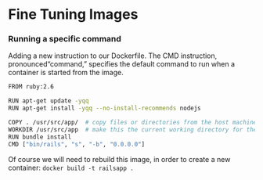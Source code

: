 # Fine Tuning Images

### Running a specific command 
Adding a new instruction to our Dockerfile. The CMD instruction, pronounced“command,” specifies the default command to run when a container is started from the image.

```bash
FROM ruby:2.6 

RUN apt-get update -yqq                                 
RUN apt-get install -yqq --no-install-recommends nodejs 

COPY . /usr/src/app/  # copy files or directories from the host machine (your local system) into the Docker image.                               
WORKDIR /usr/src/app  # make this the current working directory for the image (line 8) so that we can execute Rails commands against the image from the correct directory.                                       
RUN bundle install
CMD ["bin/rails", "s", "-b", "0.0.0.0"]
```

Of course we will need to rebuild this image, in order to create a new container:
`docker build -t railsapp .`
